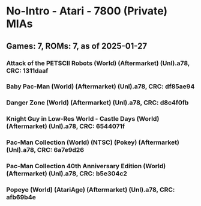 # No-Intro - Atari - 7800 (Private) MIAs
## Games: 7, ROMs: 7, as of 2025-01-27
### Attack of the PETSCII Robots (World) (Aftermarket) (Unl).a78, CRC: 1311daaf
### Baby Pac-Man (World) (Aftermarket) (Unl).a78, CRC: df85ae94
### Danger Zone (World) (Aftermarket) (Unl).a78, CRC: d8c4f0fb
### Knight Guy in Low-Res World - Castle Days (World) (Aftermarket) (Unl).a78, CRC: 6544071f
### Pac-Man Collection (World) (NTSC) (Pokey) (Aftermarket) (Unl).a78, CRC: 6a7e9d26
### Pac-Man Collection 40th Anniversary Edition (World) (Aftermarket) (Unl).a78, CRC: b5e304c2
### Popeye (World) (AtariAge) (Aftermarket) (Unl).a78, CRC: afb69b4e
